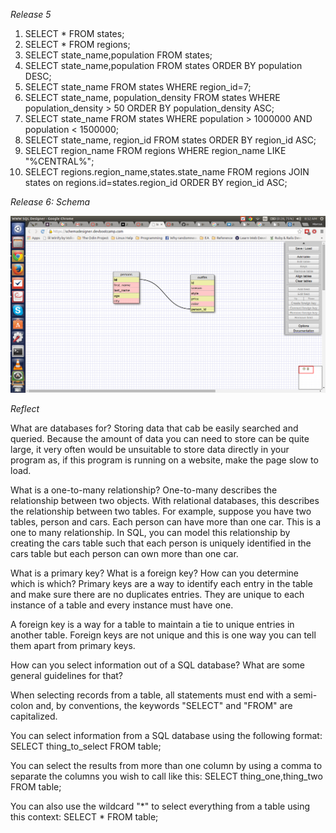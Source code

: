 _Release 5_

1.  SELECT * FROM states;
2.  SELECT * FROM regions;
3.  SELECT state_name,population FROM states;
4.  SELECT state_name,population FROM states ORDER BY population DESC;
5.  SELECT state_name FROM states WHERE region_id=7;
6.  SELECT state_name, population_density
    FROM states WHERE population_density > 50
    ORDER BY population_density ASC;
7.  SELECT state_name
    FROM states 
    WHERE population > 1000000 
    AND population < 1500000;
8.  SELECT state_name, region_id
    FROM states
    ORDER BY region_id ASC;
9.  SELECT region_name
    FROM regions
    WHERE region_name
    LIKE "%CENTRAL%";
10. SELECT regions.region_name,states.state_name
    FROM regions 
    JOIN states on regions.id=states.region_id 
    ORDER BY region_id ASC;

_Release 6: Schema_

![my_schema](imgs/schema_8-4.png "My schema")

_Reflect_

What are databases for?
Storing data that cab be easily searched and queried. Because the amount
of data you can need to store can be quite large, it very often would be
unsuitable to store data directly in your program as, if this program is
running on a website, make the page slow to load.

What is a one-to-many relationship?
One-to-many describes the relationship between two objects. With
relational databases, this describes the relationship between two tables.
For example, suppose you have two tables, person and cars. Each person
can have more than one car. This is a one to many relationship. In SQL,
you can model this relationship by creating the cars table such that each
person is uniquely identified in the cars table but each person can own
more than one car.

What is a primary key? What is a foreign key? How can you determine which is which?
Primary keys are a way to identify each entry in the table and make sure
there are no duplicates entries. They are unique to each instance of a
table and every instance must have one.

A foreign key is a way for a table to maintain a tie to unique entries in
another table. Foreign keys are not unique and this is one way you
can tell them apart from primary keys.


How can you select information out of a SQL database? What are some general guidelines for that?

When selecting records from a table, all statements must end with a
semi-colon and, by conventions, the keywords "SELECT" and "FROM" are
capitalized.

You can select information from a SQL database using the following
format: SELECT thing_to_select FROM table;

You can select the results from more than one column by using a comma
to separate the columns you wish to call like this:
SELECT thing_one,thing_two FROM table;

You can also use the wildcard "*" to select everything from a table using
this context: SELECT * FROM table;

